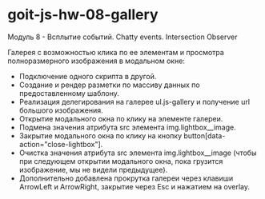 # goit-js-hw-08-gallery

Модуль 8 - Всплытие событий. Chatty events. Intersection Observer

Галерея с возможностью клика по ее элементам и просмотра полноразмерного
изображения в модальном окне:

- Подключение одного скрипта в другой.
- Создание и рендер разметки по массиву данных по предоставленному шаблону.
- Реализация делегирования на галерее ul.js-gallery и получение url большого
  изображения.
- Открытие модального окна по клику на элементе галереи.
- Подмена значения атрибута src элемента img.lightbox\_\_image.
- Закрытие модального окна по клику на кнопку
  button[data-action="close-lightbox"].
- Очистка значения атрибута src элемента img.lightbox\_\_image (чтобы при
  следующем открытии модального окна, пока грузится изображение, мы не видели
  предыдущее).
- Дополнительно добавлена прокрутка галереи через клавиши ArrowLeft и
  ArrowRight, закрытие через Esc и нажатием на overlay.
